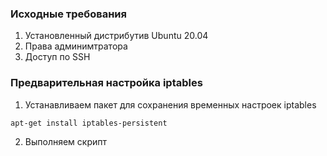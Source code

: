 ### Исходные требования

1. Установленный дистрибутив Ubuntu 20.04 
2. Права админимтратора
3. Доступ по SSH

### Предварительная настройка iptables

1. Устанавливаем пакет для сохранения временных настроек iptables
```
apt-get install iptables-persistent
```
2. Выполняем скрипт 